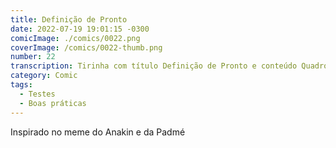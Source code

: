 ```yaml
---
title: Definição de Pronto
date: 2022-07-19 19:01:15 -0300
comicImage: ./comics/0022.png
coverImage: /comics/0022-thumb.png
number: 22
transcription: Tirinha com título Definição de Pronto e conteúdo Quadro 1. Msone fala "Terminei o desenvolvimento que você me pediu". Quadro 2. Sophie fala "Você escreveu os testes?". Quadro 3. Msone em silêncio. Quadro 4. Sophie fala "Você escreveu os testes?".
category: Comic
tags:
  - Testes
  - Boas práticas
---
```


Inspirado no meme do Anakin e da Padmé
